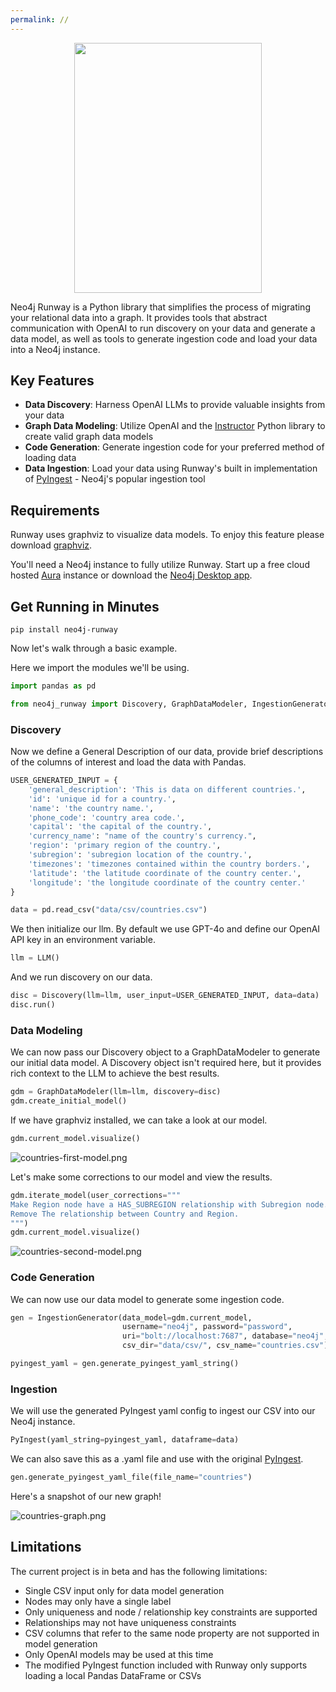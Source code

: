 ```yaml
---
permalink: //
---
```


<p align="center">
<img src="./assets/images/neo4j-runway-logo.webp" width=300 height=400> 
</p>

Neo4j Runway is a Python library that simplifies the process of migrating your relational data into a graph. It provides tools that abstract communication with OpenAI to run discovery on your data and generate a data model, as well as tools to generate ingestion code and load your data into a Neo4j instance.

## Key Features

- **Data Discovery**: Harness OpenAI LLMs to provide valuable insights from your data
- **Graph Data Modeling**: Utilize OpenAI and the [Instructor](https://github.com/jxnl/instructor) Python library to create valid graph data models
- **Code Generation**: Generate ingestion code for your preferred method of loading data
- **Data Ingestion**: Load your data using Runway's built in implementation of [PyIngest](https://github.com/neo4j-field/pyingest) - Neo4j's popular ingestion tool

## Requirements
Runway uses graphviz to visualize data models. To enjoy this feature please download [graphviz](https://www.graphviz.org/download/).

You'll need a Neo4j instance to fully utilize Runway. Start up a free cloud hosted [Aura](https://console.neo4j.io) instance or download the [Neo4j Desktop app](https://neo4j.com/download/).

## Get Running in Minutes

```
pip install neo4j-runway
```

Now let's walk through a basic example.

Here we import the modules we'll be using.
```Python
import pandas as pd

from neo4j_runway import Discovery, GraphDataModeler, IngestionGenerator, LLM, PyIngest

```
### Discovery
Now we define a General Description of our data, provide brief descriptions of the columns of interest and load the data with Pandas.
```Python
USER_GENERATED_INPUT = {
    'general_description': 'This is data on different countries.',
    'id': 'unique id for a country.',
    'name': 'the country name.',
    'phone_code': 'country area code.',
    'capital': 'the capital of the country.',
    'currency_name': "name of the country's currency.",
    'region': 'primary region of the country.',
    'subregion': 'subregion location of the country.',
    'timezones': 'timezones contained within the country borders.',
    'latitude': 'the latitude coordinate of the country center.',
    'longitude': 'the longitude coordinate of the country center.'
}

data = pd.read_csv("data/csv/countries.csv")
```

We then initialize our llm. By default we use GPT-4o and define our OpenAI API key in an environment variable.
```Python
llm = LLM()
```

And we run discovery on our data.
```Python
disc = Discovery(llm=llm, user_input=USER_GENERATED_INPUT, data=data)
disc.run()
```

### Data Modeling
We can now pass our Discovery object to a GraphDataModeler to generate our initial data model. A Discovery object isn't required here, but it provides rich context to the LLM to achieve the best results.
```Python
gdm = GraphDataModeler(llm=llm, discovery=disc)
gdm.create_initial_model()
```
If we have graphviz installed, we can take a look at our model.
```Python
gdm.current_model.visualize()
```
![countries-first-model.png](./assets/images/countries-first-model.png)

Let's make some corrections to our model and view the results.
```Python
gdm.iterate_model(user_corrections="""
Make Region node have a HAS_SUBREGION relationship with Subregion node. 
Remove The relationship between Country and Region.
""")
gdm.current_model.visualize()
```
![countries-second-model.png](./assets/images/countries-second-model.png)

### Code Generation
We can now use our data model to generate some ingestion code.

```Python
gen = IngestionGenerator(data_model=gdm.current_model, 
                         username="neo4j", password="password", 
                         uri="bolt://localhost:7687", database="neo4j", 
                         csv_dir="data/csv/", csv_name="countries.csv")

pyingest_yaml = gen.generate_pyingest_yaml_string()

```
### Ingestion
We will use the generated PyIngest yaml config to ingest our CSV into our Neo4j instance. 
```Python
PyIngest(yaml_string=pyingest_yaml, dataframe=data)
```
We can also save this as a .yaml file and use with the original [PyIngest](https://github.com/neo4j-field/pyingest).
```Python
gen.generate_pyingest_yaml_file(file_name="countries")
```
Here's a snapshot of our new graph!

![countries-graph.png](./assets/images/countries-graph-white-background.png)

## Limitations
The current project is in beta and has the following limitations:
- Single CSV input only for data model generation
- Nodes may only have a single label
- Only uniqueness and node / relationship key constraints are supported
- Relationships may not have uniqueness constraints
- CSV columns that refer to the same node property are not supported in model generation
- Only OpenAI models may be used at this time
- The modified PyIngest function included with Runway only supports loading a local Pandas DataFrame or CSVs


